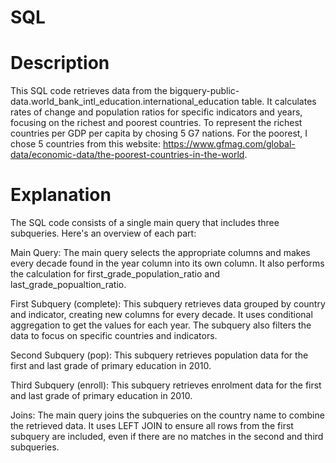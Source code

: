 # SQL 

# Description
This SQL code retrieves data from the bigquery-public-data.world_bank_intl_education.international_education table. It calculates rates of change and population ratios for specific indicators and years, focusing on the richest and poorest countries. To represent the richest countries per GDP per capita by chosing 5 G7 nations. For the poorest, I chose 5 countries from this website: https://www.gfmag.com/global-data/economic-data/the-poorest-countries-in-the-world. 

# Explanation
The SQL code consists of a single main query that includes three subqueries. Here's an overview of each part:

Main Query: The main query selects the appropriate columns and makes every decade found in the year column into its own column. It also performs the calculation for first_grade_population_ratio and last_grade_popualtion_ratio.

First Subquery (complete): This subquery retrieves data grouped by country and indicator, creating new columns for every decade. It uses conditional aggregation to get the values for each year. The subquery also filters the data to focus on specific countries and indicators.

Second Subquery (pop): This subquery retrieves population data for the first and last grade of primary education in 2010. 

Third Subquery (enroll): This subquery retrieves enrolment data for the first and last grade of primary education in 2010. 

Joins: The main query joins the subqueries on the country name to combine the retrieved data. It uses LEFT JOIN to ensure all rows from the first subquery are included, even if there are no matches in the second and third subqueries.
